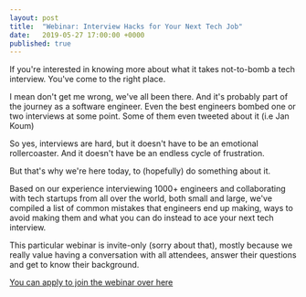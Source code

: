 ```yaml
---
layout: post
title:  "Webinar: Interview Hacks for Your Next Tech Job"
date:   2019-05-27 17:00:00 +0000
published: true
---
```


If you're interested in knowing more about what it takes not-to-bomb a tech interview. You've come to the right place.

I mean don't get me wrong, we've all been there. And it's probably part of the journey as a software engineer. Even the best engineers bombed one or two interviews at some point. Some of them even tweeted about it (i.e Jan Koum)

So yes, interviews are hard, but it doesn't have to be an emotional rollercoaster. And it doesn't have be an endless cycle of frustration.

But that's why we're here today, to (hopefully) do something about it. 

Based on our experience interviewing 1000+ engineers and collaborating with tech startups from all over the world, both small and large, we've compiled a list of common mistakes that engineers end up making, ways to avoid making them and what you can do instead to ace your next tech interview. 


This particular webinar is invite-only (sorry about that), mostly because we really value having a conversation with all attendees, answer their questions and get to know their background.

[You can apply to join the webinar over here](https://unitedremote.typeform.com/to/H2TB9g)